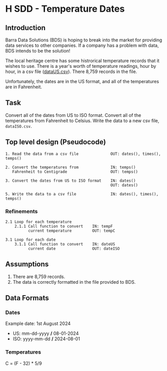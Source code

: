 # H SDD - Temperature Dates


## Introduction

Barra Data Solutions (BDS) is hoping to break into the market for providing data services to other companies.  If a company has a problem with data, BDS intends to be the solution!

The local heritage centre has some histrorical temperature records that it wishes to use.  There is a year's worth of temperature readings, hour by hour, in a csv file ([dataUS.csv](assets/dataUS.csv "Download file")).  There 8,759 records in the file.

Unfortunately, the dates are in the US format, and all of the temperatures are in Fahrenheit.


## Task

Convert all of the dates from US to ISO format.  Convert all of the temperatures from Fahrenheit to Celsius.  Write the data to a new csv file, `dataISO.csv`.


## Top level design (Pseudocode)

```
1. Read the data from a csv file              OUT: dates(), times(), temps()

2. Convert the temperatures from              IN: temps()
   Fahrenheit to Centigrade                   OUT: temps()  
   
3. Convert the dates from US to ISO format    IN: dates()
                                              OUT: dates()

5. Write the data to a csv file               IN: dates(), times(), temps()
```

### Refinements

```
2.1 Loop for each temperature
    2.1.1 Call function to convert    IN: tempF
          current temperature         OUT: tempC

3.1 Loop for each date
    3.1.1 Call function to convert    IN: dateUS
          current date                OUT: dateISO
```


## Assumptions

1. There are 8,759 records.
2. The data is correctly formatted in the file provided to BDS.


## Data Formats

### Dates

Example date: 1st August 2024

* US: mm-dd-yyyy __/__ 08-01-2024
* ISO: yyyy-mm-dd __/__ 2024-08-01

### Temperatures

C = (F - 32) * 5/9

